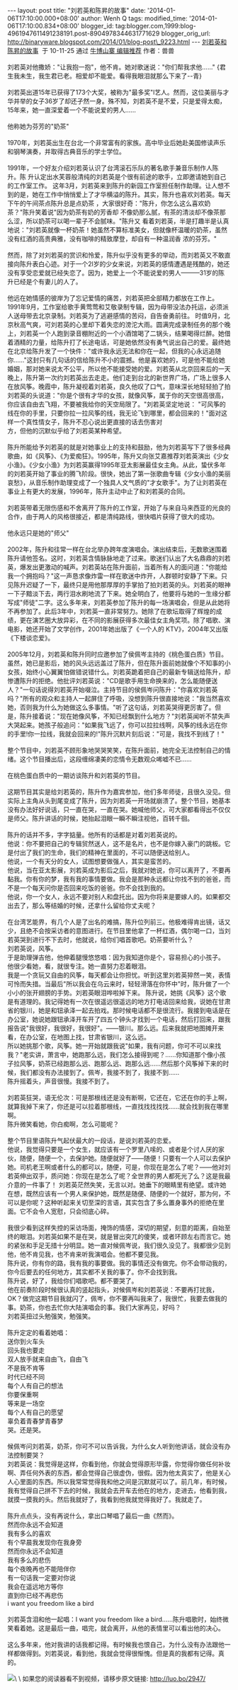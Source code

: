--- layout: post title: "刘若英和陈昇的故事" date:
'2014-01-06T17:10:00.000+08:00' author: Wenh Q tags: modified\_time:
'2014-01-06T17:10:00.834+08:00' blogger\_id:
tag:blogger.com,1999:blog-4961947611491238191.post-8904978344631771629
blogger\_orig\_url:
http://binaryware.blogspot.com/2014/01/blog-post\_9223.html ---
[刘若英和陈昇的故事](http://luo.bo/2947/)  于 10-11-25 通过 [牛博山寨
编辑推荐](http://bullog.org/) 作者：兽兽\
\
刘若英对他撒娇："让我抱一抱"，他不肯。她对歌迷说："你们帮我求他……"
{君生我未生，我生君已老。相爱却不能爱。看得我眼泪就那么下来了--青}\
\
刘若英出道15年已获得了173个大奖，被称为"最多奖"l艺人。然而，这位美丽与才华并举的女子36岁了却还孑然一身。殊不知，刘若英不是不爱，只是爱得太痴，15年来，她一直深爱着一个不能说爱的男人……\
\
他称她为芬芳的"奶茶"\
\
1970年，刘若英出生在台北一个非常富有的家族。高中毕业后她赴美国修读声乐和钢琴演奏，并取得古典音乐的学士学位。\
\
1991年，一个好友介绍刘若英认识了台湾滚石乐队的著名歌手兼音乐制作人陈升。陈
升认定出水芙蓉般清纯的刘若英是个很有前途的歌手，立即邀请她到自己的工作室工作。
这年3月，刘若英来到陈升的新园工作室担任制作助理。让人想不到的是，她在工作中悄悄爱上了才华横溢的陈升。其实，陈升也喜欢刘若英。每天下午的午间茶点陈升总是点奶茶
，大家很好奇："陈升，你怎么这么喜欢奶茶？"陈升笑着说"因为奶茶有奶的芳香却
不像奶那么腻，有茶的清淡却不像茶那么涩，所以奶茶可以喝一辈子不会腻味。"陈升又
看着刘若英，半是打趣半是认真地说："刘若英就像一杯奶茶！她虽然不算标准美女，但就像杯温暖的奶茶，虽然没有红酒的高贵典雅，没有咖啡的精致摩登，却自有一种温润香
浓的芬芳。"\
\
然而，除了对刘若英的赏识和怜爱，陈升似乎没有更多的举动，而刘若英又不敢直接向陈升表白心迹。对于一个2l岁的少女来说，刘若英的感情遭遇是残酷的，她还没有享受恋爱就已经失恋了。因为，她爱上一个不能说爱的男人———31岁的陈升已经是个有妻儿的人了。\
\
他远在她情感的彼岸为了忘记爱情的痛苦，刘若英把全部精力都放在工作上。1991年9月，工作室给歌手黄莺莺和艾敬录制专辑，因为母带没法办托运，必须派人送母带去北京录制。刘若英为了逃避感情的苦闷，自告奋勇前往。
时值9月，北京秋高气爽，可刘若英的心里却下着失恋的滂沱大雨。圆满完成录制任务的那个晚上，刘若英一个人跑到录音棚附近的一个小酒馆喝了二锅头，结果喝得烂醉。她借着酒精的力量，给陈升打了长途电话，可是她依然没有勇气说出自己的爱。最终她在北京给陈升发了一个快件："或许我永远无法和你在一起，但我的心永远追随你……"这封只有几句话的信给陈升不小的震撼。他是喜欢她的，可是他不能给她婚姻，那对她来说太不公平，所以他不能接受她的爱。刘若英从北京回来后的一天晚上，陈升第一次约刘若英出去走走。他们走到台北的新世界广场，广场上很多人在放风筝。晚霞中，陈升凝视着刘若英，良久他叹了口气，意味深长地轻轻拍了拍刘若英的头说道："你是个很有才华的女孩，就像风筝，属于你的天空很高很高，你应该自由去飞翔，不要被我给你的天空局限了。"刘若英坚定地说：
"可风筝的线在你的手里，只要你拉一拉风筝的线，我无论飞到哪里，都会回来的！"面对这样一个真性情女子，陈升不忍心说出更直接的话去伤害对\
方，但他的沉默似乎给了刘若英某种希望。\
\
陈升所能给予刘若英的就是对她事业上的支持和鼓励，他为刘若英写下了很多经典歌曲，如《风筝》、《为爱痴狂》。1995年，陈升又向张艾嘉推荐刘若英演出《少女小渔》。《少女小渔》为刘若英赢得1995年亚太影展最佳女主角。从此，蛰伏多年的刘若英开始了事业的腾飞阶段。很快，她出了第一张歌曲专辑《少女小渔的美丽哀愁》，从音乐制作助理变成了一个独具人文气质的"才女歌手"。为了让刘若英在事业上有更大的发展，1996年，陈升主动中止了和刘若英的合同。\
\
刘若英带着无限伤感和不舍离开了陈升的工作室，开始了与来自马来西亚的光良的合作，由于两人的风格很接近，都是清纯路线，很快唱片获得了很大的成功。\
\
他永远只是她的"师父"\
\
2002年，陈升和往常一样在台北举办跨年度演唱会。演出结束后，无数歌迷围着陈升请他签名。这时，刘若英含情脉脉地走了过来。歌迷们认出了大名鼎鼎的刘若英，爆发出更激动的喊声。刘若英站在陈升面前，当着所有人的面问道："你能给我一个拥抱吗？"这一声恳求像炸雷一样在歌迷中炸开，人群顿时安静了下来。只见陈升迟疑了一下，最终只是用他那厚厚的手掌拍了拍刘若英的头。刘若英的眼神一下子黯淡下去，两行泪水刷地流了下来。她全明白了，他要将与她的一生缘分都写成"师徒"二字。这么多年来，刘若英参加了陈升的每一场演唱会，但是从此她将不再参加了。此后3年中，刘若英一直非常努力。她除了在歌坛取得了辉煌的成绩，更在演艺圈大放异彩，在不同的影展获得多次最佳女主角奖项。除了唱歌、演电影，她还开始了文学创作，2001年她出版了《一个人的
KTV》，2004年又出版《下楼谈恋爱》。\
\
2005年12月，刘若英和陈升同时应邀参加了侯佩岑主持的《桃色蛋白质》节目。虽然，她已是影后，她的风头远远盖过了陈升，但在陈升面前她就像个不知事的小女孩，始终小心翼翼怕做错说错什么。刘若英跪着把自己的最新专辑送给陈升，却惨遭陈升的拒绝。他批评刘若英说："CD是歌手用生命换来的，怎么能随便送人？"一句话说得刘若英开始啜泣。主持节目的侯佩岑问陈升："你喜欢刘若英吗？"所有的观众和主持人一起屏住了呼吸，没想到陈升很直接地说："我当然喜欢她，否则我为什么为她做这么多事情。"听了这句话，刘若英哭得更厉害了。但是，陈升接着说："现在她像风筝，不知已经飘到什么地方？"刘若英闻听不禁失声大哭起来。她孩子般追问："如果我飞远了，你可以拉拉线啊，风筝的线永远在你的手里!你一拉线，我就会回来的!"陈升沉默片刻后说："可是，我找不到线了！"\
\
整个节目中，刘若英不顾形象地哭哭笑笑，在陈升面前，她完全无法控制自己的情绪。这个节目播出后，这段缠绵凄美的恋情令无数观众唏嘘不已……\
\
在桃色蛋白质中的一期访谈陈升和刘若英的节目。\
\
这期节目其实是给刘若英的，陈升作为嘉宾参加，他们多年师徒，且很久没见。但实际上主角从头到尾变成了陈升，因为刘若英一开场就崩溃了。整个节目，她基本没有办法好好说话，只一直在哭，一直在哭。她喊他师父，可大家都看得出不仅仅是师父。陈升讲话的时候，她抬起泪眼一瞬不瞬注视他，百转千徊。\
\
陈升的话并不多，字字掂量。他所有的话都是对着刘若英说的。\
他说：你不要把自己的专辑贸然送人，这不是名片，也不是你嫁入豪门的跳板。它是付出了我们的生命，我们的精神在里面的，不可以随便送给别人。\
他说，一个有天分的女人，试图想要做强人，其实是蛮苦的。\
他说，当在亚太影展，刘若英成为影后之后，我就对她说，你可以离开了，不要再黏我。你有你的梦，我有我的事情要做。我会是那种永远都让你找不到的爸爸，而不是一个每天问你是否回来吃饭的爸爸。你不会找到我的。\
他说，你一个女人，永远不要对别人和盘托出。因为你将来是要嫁人的。如果都交出去了，那么等结婚的时候，还拿什么留给你丈夫呢？\
\
在台湾艺能界，有几个人是了出名的难搞，陈升位列前三。他极难得肯出镜，话又少，且绝不会按采访者的意图进行。在节目里他拿了一杯红酒，偶尔喝一口，当刘若英哭到进行不下去时，他就说，给你们唱首歌吧。奶茶要听什么？\
刘若英说，风筝。\
于是助理弹吉他，他伸着腿慢悠悠唱：因为我知道你是个，容易担心的小孩子。\
他很少看她，看，就很专注。她一直努力忍着眼泪。\
我是一个贪玩又自由的风筝，每天都会让你担忧。听到这里刘若英猝然一笑，表情可怜而失措。当最后"所以我会在乌云来时，轻轻滑落在你怀中"时，陈升做了一个小小的张开翅膀的手势。刘若英眼泪哗啦掉下来。
陈升说，她挑《风筝》这个歌是有道理的。我记得她有一次在很遥远很遥远的地方打电话回来给我，说她在甘肃省的银川，她是和钮承泽一起去拍戏。那时候电话都不是很流行。我接到电话是在办公室，她说她跟钮承泽开车开了四五个钟头才找到一个电话，然后打回来，跟我报告说"我很好，我很好，我很好"。——银川。那么远。后来我就把地图摊开来看，在办公室，在地图上找，甘肃省银川，这么远。\
所以她挑那个歌，风筝。她一开始就跟我说"如果，我有问题，你可不可以来找我？"老实讲，萧言中，她跑那么远，我们怎么接得到呢？……你知道那个像小孩子拉风筝，奶茶已经跑那么远、跑那么远、跑那么远……然后那个风筝掉下来的时候，我们都没有办法接到了。佩岑，我接不到了，我接不到……\
陈升摇着头，声音很慢。我接不到了。\
\
刘若英狂哭，语无伦次：可是那根线还是没有断啊，它还在，它还在你的手上啊，就算我掉下来了，你还是可以拉着那根线，一直找找找找找……就会找到我在哪里啊。\
陈升微笑看她，你白痴啊，怎么可能呢？\
\
整个节目里语陈升气起伏最大的一段话，是说刘若英的恋爱。\
他说，我觉得只要是一个女生，就应该有一个罗里八嗦的、或者是个讨人厌的家伙，随便，随便一个，去保护她。随便就好了——随便！只要有一个人可以去保护她。司机老王啊或者什么的都可以，随便，可是，你现在是怎么了呢？——他对刘若英伸出双手，质问她：你现在是怎么了呢？全世界的男人都死光了么？这是我最介意的一件事了！
刘若英茫然失笑，无言以对。她垂下的眼睛里有绝望。或许她在想，既然应该有一个男人来保护她，既然是随便、随便的一个就好，那为何，不可以是你呢？这种听起来关切至深的言语，其实包含了多么置身事外的拒绝在里面。它不会令人宽慰，只会彻底心碎。\
\
我很少看到这样失控的采访场面，掩饰的情感，深切的期望，刻意的距离，自始至终的眼泪。刘若英如果不是在哭，就是冒出突兀的傻笑，或者环顾左右而言它。她的紧张和手足无措十分明显。她一直对候佩岑说，我们很久没见了。我都很少见到他，他不肯见我，也不肯来听我演唱会。他都不要见我。\
陈升说，你有你的路，我有我的事要做。我的事情还没有做完。你不会带动我的，你今后要去的任何地方，其实都不关我的事了。你不会找到我。\
陈升说，好了，我给你们唱歌吧。都不要哭了。\
他在前奏阶段时候很认真的竖起指头，对候佩岑和刘若英说：不要再打扰我，OK？做完这期节目我就闪了，佩岑，你不要再叫我来了，我很忙，我要去做我的事。奶茶，你也去忙你大陆演唱会的事。我们大家再见，好吗？\
刘若英扭过头勉强笑，勉强笑。\
\
陈升定定的看着她唱：\
送你到火车头\
回头我也要走\
双人放手就来自由飞，自由飞\
不是我不肯等\
时代已经不同\
每个人有自己的想法\
你要保重啊\
等来是一场空\
每个人有自己的愿望\
辜负着青春梦青春梦\
哭。还是哭。\
\
候佩岑问刘若英，奶茶，你可不可以告诉我，为什么女人听到他讲话，就会没有办法控制要哭？\
刘若英说：我觉得是这样，你看到他，你就会觉得原形毕露，你觉得你做任何补妆啊、弄任何外表的东西，都会觉得自己很虚伪，很假。因为他太真实了，他是关心人心里面的东西。所以我常常觉得我和他之间是沉默就可以了。前几年，有时候，我有觉得自己拼不下去的时候，我就会去开车去他在的地方，走进去，他看到我，就摸一摸我的头。然后我就好了，我看到他我就觉得我好了。我就走了。\
\
陈升点点头，没有再说什么，拿出口琴唱了最后一曲《然而》。\
然而你永远不会知道\
我有多么的喜欢\
有个早晨我发现你在我身旁\
然而你永远不会知道\
我有多么的悲伤\
每个夜晚再也不能陪伴你\
有一句话我一定要对你说\
我会在遥远地方等你\
直到你已经不再悲伤\
i want you freedom like a bird\
\
刘若英含泪和他一起唱：I want you freedom like a
bird……陈升唱歌时，始终微\
笑看着她。这是最后一曲，唱完，就会离开，从他的表情里可以看出他的决心。\
\
这么多年来，他对我讲的话我都记得。有时候我也恨自己，为什么没有办法跟他一样都做得到。刘若英说，看到他，我就会觉得很惭愧。但是真的我都有记得。真的。\
\
![](https://images-blogger-opensocial.googleusercontent.com/gadgets/proxy?url=http%3A%2F%2Fdulei.si%2Ffiles%2Fe054b3221c6d3a1abfa689d67c5a8954.jpg&container=blogger&gadget=a&rewriteMime=image%2F*)\
\
如果您的阅读器看不到视频，请移步原文链接: <http://luo.bo/2947/>
